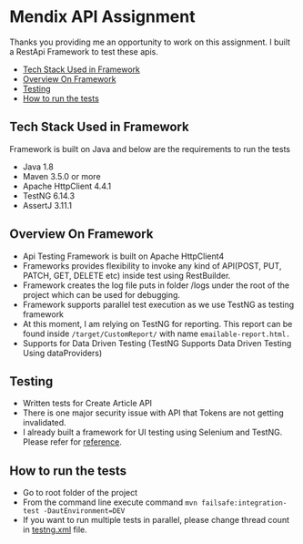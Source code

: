 # Mendix API Assignment

Thanks you providing me an opportunity to work on this assignment. I built a RestApi Framework to test these apis.

* [Tech Stack Used in Framework](#tech-stack-used-in-framework)
* [Overview On Framework](#Overview-On-Framework)
* [Testing](#testing)
* [How to run the tests](#how-to-run-the-tests)

## Tech Stack Used in Framework

Framework is built on Java and below are the requirements to run the tests

* Java 1.8
* Maven 3.5.0 or more
* Apache HttpClient 4.4.1
* TestNG 6.14.3
* AssertJ 3.11.1

## Overview On Framework

* Api Testing Framework is built on Apache HttpClient4
* Frameworks provides flexibility to invoke any kind of API(POST, PUT, PATCH, GET, DELETE etc) inside test using RestBuilder.
* Framework creates the log file puts in folder /logs under the root of the project which can be used for debugging.
* Framework supports parallel test execution as we use TestNG as testing framework
* At this moment, I am relying on TestNG for reporting. This report can be found inside `/target/CustomReport/` with name `emailable-report.html.`
* Supports for Data Driven Testing (TestNG Supports Data Driven Testing Using dataProviders)

## Testing

* Written tests for Create Article API
* There is one major security issue with API that Tokens are not getting invalidated.
* I already built a framework for UI testing using Selenium and TestNG. Please refer for [reference](https://github.com/AnjiB/anji-selenium-projects/tree/master/AnjiSeleniumProject).

## How to run the tests
* Go to root folder of the project
* From the command line execute command `mvn failsafe:integration-test -DautEnvironment=DEV`
* If you want to run multiple tests in parallel, please change thread count in [testng.xml](https://github.com/AnjiB/anji-adi/blob/main/anji-ada-api/testng.xml) file.